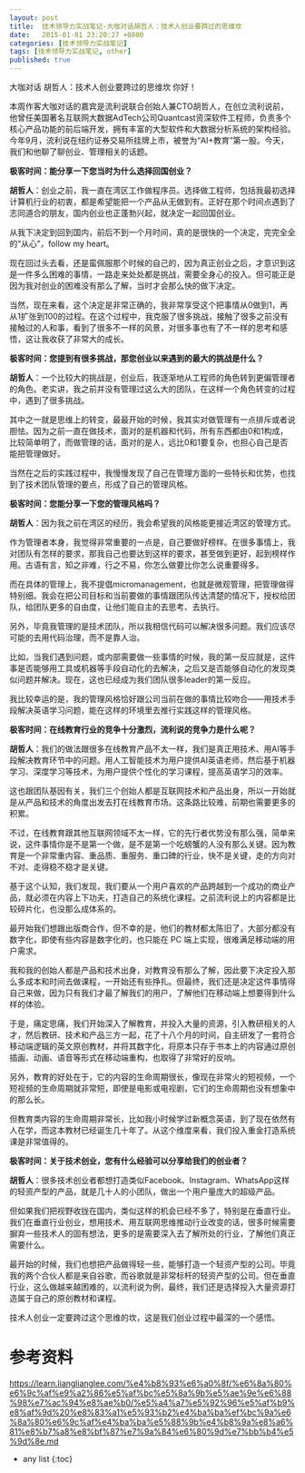 ```yaml
---
layout: post
title:  技术领导力实战笔记-大咖对话胡哲人：技术人创业要跨过的思维坎
date:   2015-01-01 23:20:27 +0800
categories: [技术领导力实战笔记]
tags: [技术领导力实战笔记, other]
published: true
---
```




大咖对话 胡哲人：技术人创业要跨过的思维坎
你好！

本周作客大咖对话的嘉宾是流利说联合创始人兼CTO胡哲人，在创立流利说前，他曾任美国著名互联网大数据AdTech公司Quantcast资深软件工程师，负责多个核心产品功能的前后端开发，拥有丰富的大型软件和大数据分析系统的架构经验。今年9月，流利说在纽约证券交易所挂牌上市，被誉为“AI+教育”第一股。今天，我们和他聊了聊创业、管理相关的话题。

**极客时间：能分享一下您当时为什么选择回国创业？**

**胡哲人**：创业之前，我一直在湾区工作做程序员。选择做工程师，包括我最初选择计算机行业的初衷，都是希望能把一个产品从无做到有。正好在那个时间点遇到了志同道合的朋友，国内创业也正蓬勃兴起，就决定一起回国创业。

从我下决定到回到国内，前后不到一个月时间，真的是很快的一个决定，完完全全的“从心”，follow my heart。

现在回过头去看，还是蛮佩服那个时候的自己的，因为真正创业之后，才意识到这是一件多么困难的事情，一路走来处处都是挑战，需要全身心的投入。但可能正是因为我对创业的困难没有那么了解，当时才会那么快的做下决定。

当然，现在来看，这个决定是非常正确的，我非常享受这个把事情从0做到1，再从1扩张到100的过程。在这个过程中，我克服了很多挑战，接触了很多之前没有接触过的人和事，看到了很多不一样的风景，对很多事也有了不一样的思考和感悟，这让我收获了非常大的成长。

**极客时间：您提到有很多挑战，那您创业以来遇到的最大的挑战是什么？**

**胡哲人**：一个比较大的挑战是，创业后，我逐渐地从工程师的角色转到更偏管理者的角色。老实讲，我之前并没有管理过这么大的团队，在这样一个角色转变的过程中，遇到了很多挑战。

其中之一就是思维上的转变，最最开始的时候，我其实对做管理有一点排斥或者说胆怯。因为之前一直在做技术，面对的是机器和代码，所有东西都由0和1构成，比较简单明了，而做管理的话，面对的是人，远比0和1要复杂，也担心自己是否能把管理做好。

当然在之后的实践过程中，我慢慢发现了自己在管理方面的一些特长和优势，也找到了技术团队管理的要点，形成了自己的管理风格。

**极客时间：您能分享一下您的管理风格吗？**

**胡哲人**：因为我之前在湾区的经历，我会希望我的风格能更接近湾区的管理方式。

作为管理者本身，我觉得非常重要的一点是，自己要做好榜样。在很多事情上，我对团队有怎样的要求，那我自己也要达到这样的要求，甚至做到更好，起到榜样作用。古语有言，知之非难，行之不易，你怎么做要比你怎么说重要得多。

而在具体的管理上，我不提倡micromanagement，也就是微观管理，把管理做得特别细。我会在把公司目标和当前要做的事情跟团队传达清楚的情况下，授权给团队，给团队更多的自由度，让他们能自主的去思考、去执行。

另外，毕竟我管理的是技术团队，所以我相信代码可以解决很多问题。我们应该尽可能的去用代码治理，而不是靠人治。

比如，当我们遇到问题，或内部需要做一些事情的时候，我的第一反应就是，这件事是否能够用工具或机器等手段自动化的去解决，之后又是否能够自动化的发现类似问题并解决。现在，这也已经成为我们团队很多leader的第一反应。

我比较幸运的是，我的管理风格恰好跟公司当前在做的事情比较吻合——用技术手段解决英语学习问题，能在这样的环境里去推行实践这样的管理风格。

**极客时间：在线教育行业的竞争十分激烈，流利说的竞争力是什么呢？**

**胡哲人**：我们的做法跟很多在线教育产品不太一样，我们是真正用技术、用AI等手段解决教育环节中的问题。用人工智能技术为用户提供AI英语老师，然后基于机器学习、深度学习等技术，为用户提供个性化的学习课程，提高英语学习的效率。

这也跟团队基因有关，我们三个创始人都是互联网技术和产品出身，所以一开始就是从产品和技术的角度出发去打在线教育市场。这条路比较难，前期也需要更多的积累。

不过，在线教育跟其他互联网领域不太一样，它的先行者优势没有那么强，简单来说，这件事情你是不是第一个做，是不是第一个吃螃蟹的人没有那么关键。因为教育是一个非常重内容、重品质、重服务、重口碑的行业，快不是关键，走的方向对不对、走得稳不稳才是关键。

基于这个认知，我们发现，我们要从一个用户喜欢的产品跨越到一个成功的商业产品，就必须在内容上下功夫，打造自己的系统化课程。之前流利说上的内容都是比较碎片化，也没那么成体系的。

最开始我们想跟出版商合作，但不幸的是，他们的教材都太陈旧了，大部分都没有数字化，即使有些内容是数字化的，也只能在 PC 端上实现，很难满足移动端的用户需求。

我和我的创始人都是产品和技术出身，对教育没有那么了解，因此要下决定投入那么多成本和时间去做课程，一开始还有些挣扎。但最终，我们还是决定这件事情得自己来做，因为只有我们才最了解我们的用户，了解他们在移动端上想要得到什么样的体验。

于是，痛定思痛，我们开始深入了解教育，并投入大量的资源，引入教研相关的人才，然后教研、技术和产品三方一起，花了十八个月的时间，自主研发了一套符合移动端逻辑的英文原创教材，并将其数字化，将原本只存于书本上的内容通过原创插画、动画、语音等形式在移动端重构，也取得了非常好的反响。

另外，教育的好处在于，它的内容的生命周期很长，像现在非常火的短视频，一个短视频的生命周期就非常短，即使是电影或电视剧，它们的生命周期也没有想象中的那么长。

但教育类内容的生命周期非常长，比如我小时候学过新概念英语，到了现在依然有人在学，而这本教材已经诞生几十年了。从这个维度来看，我们投入重金打造系统课是非常值得的。

**极客时间：关于技术创业，您有什么经验可以分享给我们的创业者？**

**胡哲人**：很多技术创业者都想打造类似Facebook、Instagram、WhatsApp这样的轻资产型的产品，就是几十人的小团队，做出一个用户量庞大的超级产品。

但如果我们把视野收拢在国内，类似这样的机会已经不多了，特别是在垂直行业。我们在垂直行业创业，想用技术、用互联网思维推动行业改变的话，很多时候需要摒弃一些技术人的固有想法，更多的是需要深入去了解所处的行业，了解他们真正需要什么。

最开始的时候，我们也想把产品做得轻一些，能够打造一个轻资产型的公司。毕竟我的两个合伙人都是来自谷歌，而谷歌就是非常标杆的轻资产型的公司。但在垂直行业，这么做越来越困难的，以流利说为例，最终，我们还是选择投入大量资源打造属于自己的原创教材和课程。

技术人创业一定要跨过这个思维的坎，这是我们创业过程中最深的一个感悟。




# 参考资料

https://learn.lianglianglee.com/%e4%b8%93%e6%a0%8f/%e6%8a%80%e6%9c%af%e9%a2%86%e5%af%bc%e5%8a%9b%e5%ae%9e%e6%88%98%e7%ac%94%e8%ae%b0/%e5%a4%a7%e5%92%96%e5%af%b9%e8%af%9d%20%e8%83%a1%e5%93%b2%e4%ba%ba%ef%bc%9a%e6%8a%80%e6%9c%af%e4%ba%ba%e5%88%9b%e4%b8%9a%e8%a6%81%e8%b7%a8%e8%bf%87%e7%9a%84%e6%80%9d%e7%bb%b4%e5%9d%8e.md

* any list
{:toc}
